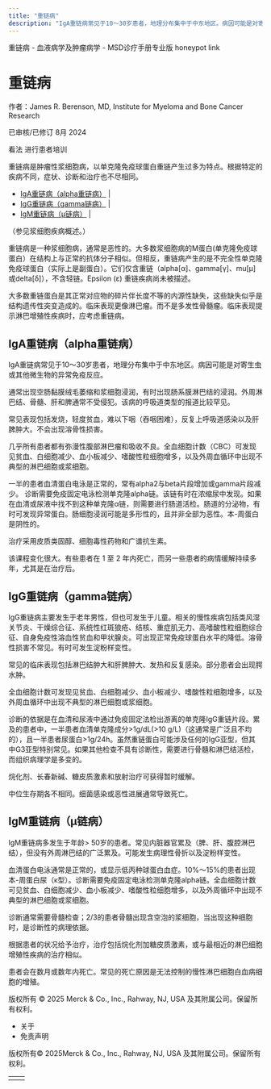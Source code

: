 ```yaml
---
title: "重链病"
description: "IgA重链病常见于10～30岁患者，地理分布集中于中东地区。病因可能是对寄生虫或其他微生物的异常免疫反应。"
---
```


﻿重链病 \- 血液病学及肿瘤病学 \- MSD诊疗手册专业版 honeypot link

# 重链病

作者：James R. Berenson, MD, Institute for Myeloma and Bone Cancer Research

已审核/已修订 8月 2024

看法 进行患者培训

重链病是肿瘤性浆细胞病，以单克隆免疫球蛋白重链产生过多为特点。根据特定的疾病不同，症状、诊断和治疗也不尽相同。

- [IgA重链病（alpha重链病）](#IgA重链病（alpha重链病）_v976117_zh) \|
- [IgG重链病（gamma链病）](#IgG重链病（gamma链病）_v976129_zh) \|
- [IgM重链病（μ链病）](#IgM重链病（μ链病）_v976140_zh) \|

（参见浆细胞疾病概述。）

重链病是一种浆细胞病，通常是恶性的。大多数浆细胞病的M蛋白(单克隆免疫球蛋白）在结构上与正常的抗体分子相似。但相反，重链病产生的是不完全性单克隆免疫球蛋白（实际上是副蛋白）。它们仅含重链（alpha\[α\]、gamma\[γ\]、mu\[μ\]或delta\[δ\]），不含轻链。Epsilon (ε) 重链疾病尚未被描述。

大多数重链蛋白是其正常对应物的碎片伴长度不等的内源性缺失，这些缺失似乎是结构遗传性突变造成的。临床表现更像淋巴瘤。而不是多发性骨髓瘤。临床表现提示淋巴增殖性疾病时，应考虑重链病。

## IgA重链病（alpha重链病）

IgA重链病常见于10～30岁患者，地理分布集中于中东地区。病因可能是对寄生虫或其他微生物的异常免疫反应。

通常出现空肠黏膜绒毛萎缩和浆细胞浸润，有时出现肠系膜淋巴结的浸润。外周淋巴结、骨髓、肝和脾通常不受侵犯。该病的呼吸道类型的报道比较罕见。

常见表现包括发烧，轻度贫血，难以下咽（吞咽困难），反复上呼吸道感染以及肝脾肿大。不会出现溶骨性损害。

几乎所有患者都有弥漫性腹部淋巴瘤和吸收不良。全血细胞计数（CBC）可发现见贫血、白细胞减少、血小板减少、嗜酸性粒细胞增多，以及外周血循环中出现不典型的淋巴细胞或浆细胞。

一半的患者血清蛋白电泳是正常的，常有alpha2与beta片段增加或gamma片段减少。 诊断需要免疫固定电泳检测单克隆alpha链。该链有时在浓缩尿中发现。如果在血清或尿液中找不到这种单克隆α链，则需要进行肠道活检。肠道的分泌物，有时可发现异常蛋白。肠细胞浸润可能是多形性的，且并非全部为恶性。本-周蛋白是阴性的。

治疗采用皮质类固醇、细胞毒性药物和广谱抗生素。

该课程变化很大。有些患者在 1 至 2 年内死亡，而另一些患者的病情缓解持续多年，尤其是在治疗后。

## IgG重链病（gamma链病）

IgG重链病主要发生于老年男性，但也可发生于儿童。相关的慢性疾病包括类风湿关节炎、干燥综合征、系统性红斑狼疮、结核、重症肌无力、高嗜酸性粒细胞综合征、自身免疫性溶血性贫血和甲状腺炎。可出现正常免疫球蛋白水平的降低。溶骨性损害不常见。有时可发生淀粉样变性。

常见的临床表现包括淋巴结肿大和肝脾肿大、发热和反复感染。部分患者会出现腭水肿。

全血细胞计数可发现见贫血、白细胞减少、血小板减少、嗜酸性粒细胞增多，以及外周血循环中出现不典型的淋巴细胞或浆细胞。

诊断的依据是在血清和尿液中通过免疫固定法检出游离的单克隆IgG重链片段。累及的患者中，一半患者血清单克隆成分>1g/dL(>10 g/L)（这通常是广泛且不均的），且一半患者尿蛋白>1g/24h。虽然重链蛋白可能涉及任何的IgG亚型，但其中G3亚型特别常见。如果其他检查不具有诊断性，需要进行骨髓和淋巴结活检，而组织病理学是多变的。

烷化剂、长春新碱、糖皮质激素和放射治疗可获得暂时缓解。

中位生存期各不相同。细菌感染或恶性进展通常导致死亡。

## IgM重链病（μ链病）

IgM重链病多发生于年龄> 50岁的患者。常见内脏器官累及（脾、肝、腹腔淋巴结），但没有外周淋巴结的广泛累及。可能发生病理性骨折以及淀粉样变性。

血清蛋白电泳通常是正常的，或显示低丙种球蛋白血症。10%～15%的患者出现本-周蛋白尿（κ型）。诊断需要免疫固定电泳检测单克隆alpha链。全血细胞计数可见贫血、白细胞减少、血小板减少、嗜酸性粒细胞增多，以及外周循环中出现不典型的淋巴细胞或浆细胞。

诊断通常需要骨髓检查；2/3的患者骨髓出现含空泡的浆细胞，当出现这种细胞时，是诊断性的病理依据。

根据患者的状况给予治疗，治疗包括烷化剂加糖皮质激素，或与最相近的淋巴细胞增殖性疾病的治疗相似。

患者会在数月或数年内死亡。常见的死亡原因是无法控制的慢性淋巴细胞白血病细胞的增殖。



版权所有 © 2025
Merck & Co., Inc., Rahway, NJ, USA 及其附属公司。保留所有权利。

- 关于
- 免责声明

版权所有© 2025Merck & Co., Inc., Rahway, NJ, USA 及其附属公司。保留所有权利。

|     |     |
| --- | --- |
|  |  |